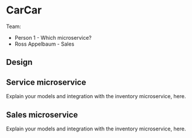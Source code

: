 # CarCar

Team:

* Person 1 - Which microservice?
* Ross Appelbaum - Sales

## Design

## Service microservice

Explain your models and integration with the inventory
microservice, here.

## Sales microservice

Explain your models and integration with the inventory
microservice, here.

